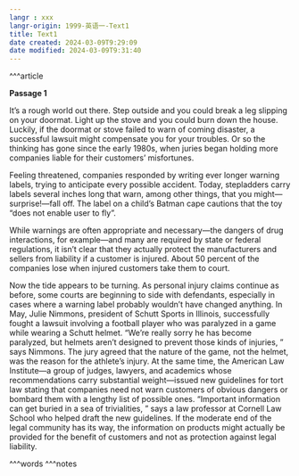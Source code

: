 ```yaml
---
langr : xxx
langr-origin: 1999-英语一-Text1
title: Text1
date created: 2024-03-09T9:29:09
date modified: 2024-03-09T9:31:40
---
```


^^^article

**Passage 1**

It’s a rough world out there. Step outside and you could break a leg slipping on your doormat. Light up the stove and you could burn down the house. Luckily, if the doormat or stove failed to warn of coming disaster, a successful lawsuit might compensate you for your troubles. Or so the thinking has gone since the early 1980s, when juries began holding more companies liable for their customers’ misfortunes.

Feeling threatened, companies responded by writing ever longer warning labels, trying to anticipate every possible accident. Today, stepladders carry labels several inches long that warn, among other things, that you might—surprise!—fall off. The label on a child’s Batman cape cautions that the toy “does not enable user to fly”.

While warnings are often appropriate and necessary—the dangers of drug interactions, for example—and many are required by state or federal regulations, it isn’t clear that they actually protect the manufacturers and sellers from liability if a customer is injured. About 50 percent of the companies lose when injured customers take them to court.

Now the tide appears to be turning. As personal injury claims continue as before, some courts are beginning to side with defendants, especially in cases where a warning label probably wouldn’t have changed anything. In May, Julie Nimmons, president of Schutt Sports in Illinois, successfully fought a lawsuit involving a football player who was paralyzed in a game while wearing a Schutt helmet. “We’re really sorry he has become paralyzed, but helmets aren’t designed to prevent those kinds of injuries, ” says Nimmons. The jury agreed that the nature of the game, not the helmet, was the reason for the athlete’s injury. At the same time, the American Law Institute—a group of judges, lawyers, and academics whose recommendations carry substantial weight—issued new guidelines for tort law stating that companies need not warn customers of obvious dangers or bombard them with a lengthy list of possible ones. “Important information can get buried in a sea of trivialities, ” says a law professor at Cornell Law School who helped draft the new guidelines. If the moderate end of the legal community has its way, the information on products might actually be provided for the benefit of customers and not as protection against legal liability.




^^^words
^^^notes
